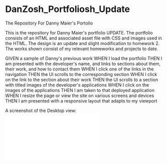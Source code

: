 # DanZosh_Portfoliosh_Update
The Repository For Danny Maier's Portolio

This is the repository for Danny Maier's portfolio UPDATE. The portfolio consists of an HTML and associated asset file with CSS and images used in the HTML. The design is an update and slight modification to homework 2. The works shown consist of my relevant homeworks and projects to date. 



GIVEN a sample of Danny's previous work
WHEN I load the portfolio
THEN I am presented with the developer's name, and links to sections about them, their work, and how to contact them
WHEN I click one of the links in the navigation
THEN the UI scrolls to the corresponding section
WHEN I click on the link to the section about their work
THEN the UI scrolls to a section with titled images of the developer's applications
WHEN I click on the images of the applications
THEN I am taken to that deployed application
WHEN I resize the page or view the site on various screens and devices
THEN I am presented with a responsive layout that adapts to my viewport

A screenshot of the Desktop view:
![ScreenCapture](/images/screencapture.pdf)
